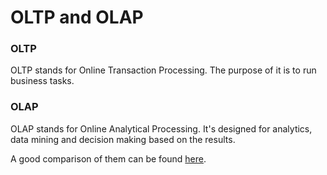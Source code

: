 # OLTP and OLAP

### OLTP

OLTP stands for Online Transaction Processing. The purpose of it is to run business tasks.

### OLAP

OLAP stands for Online Analytical Processing. It's designed for analytics, data mining and decision making based on the results.

A good comparison of them can be found [here](http://datawarehouse4u.info/OLTP-vs-OLAP.html).
